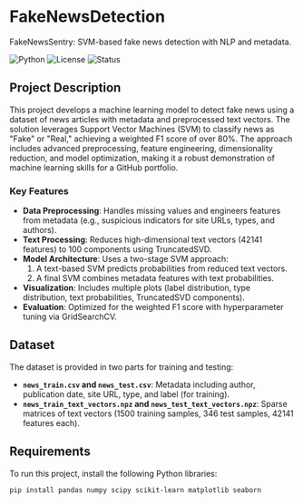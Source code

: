 # FakeNewsDetection
FakeNewsSentry: SVM-based fake news detection with NLP and metadata.


![Python](https://img.shields.io/badge/Python-3.10-blue.svg)
![License](https://img.shields.io/badge/License-MIT-green.svg)
![Status](https://img.shields.io/badge/Status-Completed-success.svg)

## Project Description

This project develops a machine learning model to detect fake news using a dataset of news articles with metadata and preprocessed text vectors. The solution leverages Support Vector Machines (SVM) to classify news as "Fake" or "Real," achieving a weighted F1 score of over 80%. The approach includes advanced preprocessing, feature engineering, dimensionality reduction, and model optimization, making it a robust demonstration of machine learning skills for a GitHub portfolio.

### Key Features
- **Data Preprocessing**: Handles missing values and engineers features from metadata (e.g., suspicious indicators for site URLs, types, and authors).
- **Text Processing**: Reduces high-dimensional text vectors (42141 features) to 100 components using TruncatedSVD.
- **Model Architecture**: Uses a two-stage SVM approach:
  1. A text-based SVM predicts probabilities from reduced text vectors.
  2. A final SVM combines metadata features with text probabilities.
- **Visualization**: Includes multiple plots (label distribution, type distribution, text probabilities, TruncatedSVD components).
- **Evaluation**: Optimized for the weighted F1 score with hyperparameter tuning via GridSearchCV.

## Dataset

The dataset is provided in two parts for training and testing:
- **`news_train.csv` and `news_test.csv`**: Metadata including author, publication date, site URL, type, and label (for training).
- **`news_train_text_vectors.npz` and `news_test_text_vectors.npz`**: Sparse matrices of text vectors (1500 training samples, 346 test samples, 42141 features each).

## Requirements

To run this project, install the following Python libraries:
```bash
pip install pandas numpy scipy scikit-learn matplotlib seaborn
